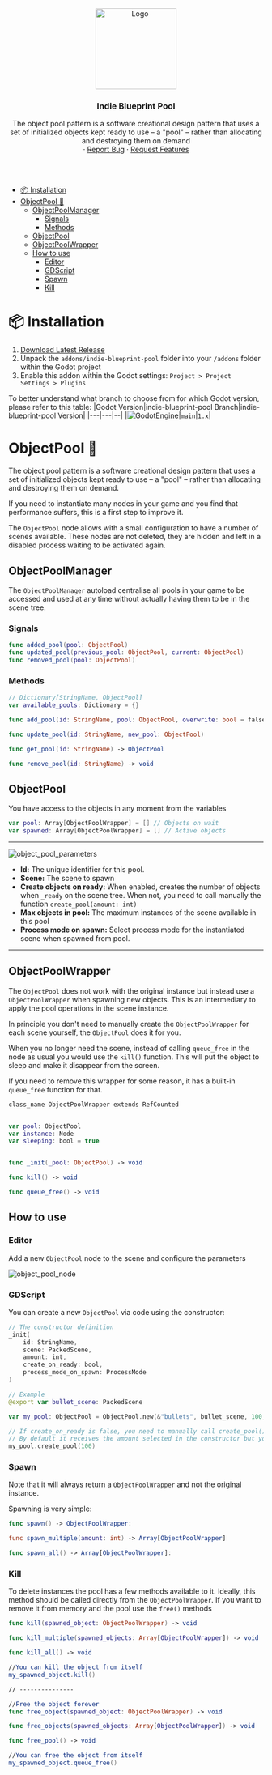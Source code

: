 <div align="center">
	<img src="icon.svg" alt="Logo" width="160" height="160">

<h3 align="center">Indie Blueprint Pool</h3>

  <p align="center">
  The object pool pattern is a software creational design pattern that uses a set of initialized objects kept ready to use – a "pool" – rather than allocating and destroying them on demand
	<br />
	·
	<a href="https://github.com/ninetailsrabbit/indie-blueprint-pool/issues/new?assignees=ninetailsrabbit&labels=%F0%9F%90%9B+bug&projects=&template=bug_report.md&title=">Report Bug</a>
	·
	<a href="https://github.com/ninetailsrabbit/indie-blueprint-pool/issues/new?assignees=ninetailsrabbit&labels=%E2%AD%90+feature&projects=&template=feature_request.md&title=">Request Features</a>
  </p>
</div>

<br>
<br>

- [📦 Installation](#-installation)
- [ObjectPool 🫧](#objectpool-)
	- [ObjectPoolManager](#objectpoolmanager)
		- [Signals](#signals)
		- [Methods](#methods)
	- [ObjectPool](#objectpool)
	- [ObjectPoolWrapper](#objectpoolwrapper)
	- [How to use](#how-to-use)
		- [Editor](#editor)
		- [GDScript](#gdscript)
		- [Spawn](#spawn)
		- [Kill](#kill)

# 📦 Installation

1. [Download Latest Release](https://github.com/ninetailsrabbit/indie-blueprint-pool/releases/latest)
2. Unpack the `addons/indie-blueprint-pool` folder into your `/addons` folder within the Godot project
3. Enable this addon within the Godot settings: `Project > Project Settings > Plugins`

To better understand what branch to choose from for which Godot version, please refer to this table:
|Godot Version|indie-blueprint-pool Branch|indie-blueprint-pool Version|
|---|---|--|
|[![GodotEngine](https://img.shields.io/badge/Godot_4.3.x_stable-blue?logo=godotengine&logoColor=white)](https://godotengine.org/)|`main`|`1.x`|

# ObjectPool 🫧

The object pool pattern is a software creational design pattern that uses a set of initialized objects kept ready to use – a "pool" – rather than allocating and destroying them on demand.

If you need to instantiate many nodes in your game and you find that performance suffers, this is a first step to improve it.

The `ObjectPool` node allows with a small configuration to have a number of scenes available. These nodes are not deleted, they are hidden and left in a disabled process waiting to be activated again.

## ObjectPoolManager

The `ObjectPoolManager` autoload centralise all pools in your game to be accessed and used at any time without actually having them to be in the scene tree.

### Signals

```swift
func added_pool(pool: ObjectPool)
func updated_pool(previous_pool: ObjectPool, current: ObjectPool)
func removed_pool(pool: ObjectPool)
```

### Methods

```swift
// Dictionary[StringName, ObjectPool]
var available_pools: Dictionary = {}

func add_pool(id: StringName, pool: ObjectPool, overwrite: bool = false) -> void

func update_pool(id: StringName, new_pool: ObjectPool)

func get_pool(id: StringName) -> ObjectPool

func remove_pool(id: StringName) -> void
```

## ObjectPool

You have access to the objects in any moment from the variables

```swift
var pool: Array[ObjectPoolWrapper] = [] // Objects on wait
var spawned: Array[ObjectPoolWrapper] = [] // Active objects
```

---

![object_pool_parameters](images/object_pool_parameters.png)

- **Id:** The unique identifier for this pool.
- **Scene:** The scene to spawn
- **Create objects on ready:** When enabled, creates the number of objects when `_ready` on the scene tree. When not, you need to call manually the function `create_pool(amount: int)`
- **Max objects in pool:** The maximum instances of the scene available in this pool
- **Process mode on spawn:** Select process mode for the instantiated scene when spawned from pool.

---

## ObjectPoolWrapper

The `ObjectPool` does not work with the original instance but instead use a `ObjectPoolWrapper` when spawning new objects. This is an intermediary to apply the pool operations in the scene instance.

In principle you don't need to manually create the `ObjectPoolWrapper` for each scene yourself, the `ObjectPool` does it for you.

When you no longer need the scene, instead of calling `queue_free` in the node as usual you would use the `kill()` function. This will put the object to sleep and make it disappear from the screen.

If you need to remove this wrapper for some reason, it has a built-in `queue_free` function for that.

```swift
class_name ObjectPoolWrapper extends RefCounted


var pool: ObjectPool
var instance: Node
var sleeping: bool = true


func _init(_pool: ObjectPool) -> void

func kill() -> void

func queue_free() -> void
```

## How to use

### Editor

Add a new `ObjectPool` node to the scene and configure the parameters

![object_pool_node](images/object_pool_node.png)

### GDScript

You can create a new `ObjectPool` via code using the constructor:

```swift
// The constructor definition
_init(
	id: StringName,
	scene: PackedScene,
	amount: int,
	create_on_ready: bool,
	process_mode_on_spawn: ProcessMode
)

// Example
@export var bullet_scene: PackedScene

var my_pool: ObjectPool = ObjectPool.new(&"bullets", bullet_scene, 100, true, Node.PROCESS_MODE_INHERIT)

// If create_on_ready is false, you need to manually call create_pool() when you want to initialize it
// By default it receives the amount selected in the constructor but you can pass it a new one if you wish.
my_pool.create_pool(100)
```

### Spawn

Note that it will always return a `ObjectPoolWrapper` and not the original instance.

Spawning is very simple:

```swift
func spawn() -> ObjectPoolWrapper:

func spawn_multiple(amount: int) -> Array[ObjectPoolWrapper]

func spawn_all() -> Array[ObjectPoolWrapper]:
```

### Kill

To delete instances the pool has a few methods available to it. Ideally, this method should be called directly from the `ObjectPoolWrapper`. If you want to remove it from memory and the pool use the `free()` methods

```swift
func kill(spawned_object: ObjectPoolWrapper) -> void

func kill_multiple(spawned_objects: Array[ObjectPoolWrapper]) -> void

func kill_all() -> void

//You can kill the object from itself
my_spawned_object.kill()

// ---------------

//Free the object forever
func free_object(spawned_object: ObjectPoolWrapper) -> void

func free_objects(spawned_objects: Array[ObjectPoolWrapper]) -> void

func free_pool() -> void

//You can free the object from itself
my_spawned_object.queue_free()
```
